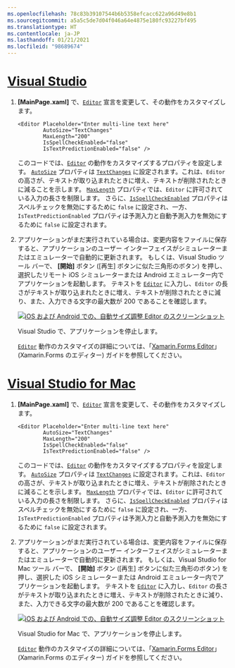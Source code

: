 ```yaml
---
ms.openlocfilehash: 78c83b39107544b6b5358efcacc622a96d49e8b1
ms.sourcegitcommit: a5a5c5de7d04f046a64e4875e180fc93227bf495
ms.translationtype: HT
ms.contentlocale: ja-JP
ms.lasthandoff: 01/21/2021
ms.locfileid: "98689674"
---
```

# <a name="visual-studio"></a>[Visual Studio](#tab/vswin)

1. **[MainPage.xaml]** で、[`Editor`](xref:Xamarin.Forms.Editor) 宣言を変更して、その動作をカスタマイズします。

    ```xaml
    <Editor Placeholder="Enter multi-line text here"
            AutoSize="TextChanges"
            MaxLength="200"
            IsSpellCheckEnabled="false"
            IsTextPredictionEnabled="false" />
    ```

    このコードでは、[`Editor`](xref:Xamarin.Forms.Editor) の動作をカスタマイズするプロパティを設定します。 [`AutoSize`](xref:Xamarin.Forms.Editor.AutoSize) プロパティは [`TextChanges`](xref:Xamarin.Forms.EditorAutoSizeOption.TextChanges) に設定されます。これは、`Editor` の高さが、テキストが取り込まれたときに増え、テキストが削除されたときに減ることを示します。 [`MaxLength`](xref:Xamarin.Forms.InputView.MaxLength) プロパティでは、`Editor` に許可されている入力の長さを制限します。 さらに、[`IsSpellCheckEnabled`](xref:Xamarin.Forms.InputView.IsSpellCheckEnabled) プロパティはスペルチェックを無効にするために `false` に設定され、一方、`IsTextPredictionEnabled` プロパティは予測入力と自動予測入力を無効にするために `false` に設定されます。

1. アプリケーションがまだ実行されている場合は、変更内容をファイルに保存すると、アプリケーションのユーザー インターフェイスがシミュレーターまたはエミュレーターで自動的に更新されます。 もしくは、Visual Studio ツール バーで、 **[開始]** ボタン ([再生] ボタンに似た三角形のボタン) を押し、選択したリモート iOS シミュレーターまたは Android エミュレーター内でアプリケーションを起動します。 テキストを [`Editor`](xref:Xamarin.Forms.Entry) に入力し、`Editor` の長さがテキストが取り込まれたときに増え、テキストが削除されたときに減り、また、入力できる文字の最大数が 200 であることを確認します。

    [![iOS および Android での、自動サイズ調整 Editor のスクリーンショット](../images/customize-behavior.png "自動サイズ調整 Editor")](../images/customize-behavior-large.png#lightbox "自動サイズ調整 Editor")

    Visual Studio で、アプリケーションを停止します。

    [`Editor`](xref:Xamarin.Forms.Editor) 動作のカスタマイズの詳細については、「[Xamarin.Forms Editor](~/xamarin-forms/user-interface/text/editor.md)」 (Xamarin.Forms のエディター) ガイドを参照してください。

# <a name="visual-studio-for-mac"></a>[Visual Studio for Mac](#tab/vsmac)

1. **[MainPage.xaml]** で、[`Editor`](xref:Xamarin.Forms.Editor) 宣言を変更して、その動作をカスタマイズします。

    ```xaml
    <Editor Placeholder="Enter multi-line text here"
            AutoSize="TextChanges"
            MaxLength="200"
            IsSpellCheckEnabled="false"
            IsTextPredictionEnabled="false" />
    ```

    このコードでは、[`Editor`](xref:Xamarin.Forms.Editor) の動作をカスタマイズするプロパティを設定します。 [`AutoSize`](xref:Xamarin.Forms.Editor.AutoSize) プロパティは [`TextChanges`](xref:Xamarin.Forms.EditorAutoSizeOption.TextChanges) に設定されます。これは、`Editor` の高さが、テキストが取り込まれたときに増え、テキストが削除されたときに減ることを示します。 [`MaxLength`](xref:Xamarin.Forms.InputView.MaxLength) プロパティでは、`Editor` に許可されている入力の長さを制限します。 さらに、[`IsSpellCheckEnabled`](xref:Xamarin.Forms.InputView.IsSpellCheckEnabled) プロパティはスペルチェックを無効にするために `false` に設定され、一方、`IsTextPredictionEnabled` プロパティは予測入力と自動予測入力を無効にするために `false` に設定されます。

1. アプリケーションがまだ実行されている場合は、変更内容をファイルに保存すると、アプリケーションのユーザー インターフェイスがシミュレーターまたはエミュレーターで自動的に更新されます。 もしくは、Visual Studio for Mac ツール バーで、 **[開始]** ボタン ([再生] ボタンに似た三角形のボタン) を押し、選択した iOS シミュレーターまたは Android エミュレーター内でアプリケーションを起動します。 テキストを [`Editor`](xref:Xamarin.Forms.Entry) に入力し、`Editor` の長さがテキストが取り込まれたときに増え、テキストが削除されたときに減り、また、入力できる文字の最大数が 200 であることを確認します。

    [![iOS および Android での、自動サイズ調整 Editor のスクリーンショット](../images/customize-behavior.png "自動サイズ調整 Editor")](../images/customize-behavior-large.png#lightbox "自動サイズ調整 Editor")

    Visual Studio for Mac で、アプリケーションを停止します。

    [`Editor`](xref:Xamarin.Forms.Editor) 動作のカスタマイズの詳細については、「[Xamarin.Forms Editor](~/xamarin-forms/user-interface/text/editor.md)」 (Xamarin.Forms のエディター) ガイドを参照してください。

